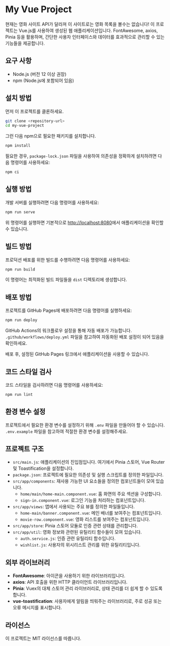 # My Vue Project
현재는 영화 사이트 API가 달라져 이 사이트로는 영화 목록을 볼수는 없습니다!
이 프로젝트는 Vue.js를 사용하여 생성된 웹 애플리케이션입니다. FontAwesome, axios, Pinia 등을 활용하며, 간단한 사용자 인터페이스와 데이터를 효과적으로 관리할 수 있는 기능들을 제공합니다.

## 요구 사항

- Node.js (버전 12 이상 권장)
- npm (Node.js에 포함되어 있음)

## 설치 방법

먼저 이 프로젝트를 클론하세요.

```bash
git clone <repository-url>
cd my-vue-project
```

그런 다음 npm으로 필요한 패키지를 설치합니다.

```bash
npm install
```

필요한 경우, `package-lock.json` 파일을 사용하여 의존성을 정확하게 설치하려면 다음 명령어를 사용하세요:

```bash
npm ci
```

## 실행 방법

개발 서버를 실행하려면 다음 명령어를 사용하세요:

```bash
npm run serve
```

위 명령어를 실행하면 기본적으로 [http://localhost:8080](http://localhost:8080)에서 애플리케이션을 확인할 수 있습니다.

## 빌드 방법

프로덕션 배포를 위한 빌드를 수행하려면 다음 명령어를 사용하세요:

```bash
npm run build
```

이 명령어는 최적화된 빌드 파일들을 `dist` 디렉토리에 생성합니다.

## 배포 방법

프로젝트를 GitHub Pages에 배포하려면 다음 명령어를 실행하세요:

```bash
npm run deploy
```

GitHub Actions의 워크플로우 설정을 통해 자동 배포가 가능합니다. `.github/workflows/deploy.yml` 파일을 참고하여 자동화된 배포 설정이 되어 있음을 확인하세요.

배포 후, 설정된 GitHub Pages 링크에서 애플리케이션을 사용할 수 있습니다.

## 코드 스타일 검사

코드 스타일을 검사하려면 다음 명령어를 사용하세요:

```bash
npm run lint
```

## 환경 변수 설정

프로젝트에서 필요한 환경 변수를 설정하기 위해 `.env` 파일을 만들어야 할 수 있습니다. `.env.example` 파일을 참고하여 적절한 환경 변수를 설정해주세요.

## 프로젝트 구조

- `src/main.js`: 애플리케이션의 진입점입니다. 여기에서 Pinia 스토어, Vue Router 및 Toastification을 설정합니다.
- `package.json`: 프로젝트에 필요한 의존성 및 실행 스크립트를 정의한 파일입니다.
- `src/app/components`: 재사용 가능한 UI 요소들을 정의한 컴포넌트들이 모여 있습니다.
  - `home/main/home-main.component.vue`: 홈 화면의 주요 섹션을 구성합니다.
  - `sign-in.component.vue`: 로그인 기능을 처리하는 컴포넌트입니다.
- `src/app/views`: 앱에서 사용되는 주요 뷰를 정의한 파일들입니다.
  - `home-main/banner.component.vue`: 메인 배너를 보여주는 컴포넌트입니다.
  - `movie-row.component.vue`: 영화 리스트를 보여주는 컴포넌트입니다.
- `src/app/store`: Pinia 스토어 모듈로 인증 관련 상태를 관리합니다.
- `src/app/util`: 영화 정보와 관련된 유틸리티 함수들이 모여 있습니다.
  - `auth.service.js`: 인증 관련 유틸리티 함수입니다.
  - `wishlist.js`: 사용자의 위시리스트 관리를 위한 유틸리티입니다.

## 외부 라이브러리

- **FontAwesome**: 아이콘을 사용하기 위한 라이브러리입니다.
- **axios**: API 호출을 위한 HTTP 클라이언트 라이브러리입니다.
- **Pinia**: Vuex의 대체 스토어 관리 라이브러리로, 상태 관리를 더 쉽게 할 수 있도록 합니다.
- **vue-toastification**: 사용자에게 알림을 띄워주는 라이브러리로, 주로 성공 또는 오류 메시지를 표시합니다.

## 라이선스

이 프로젝트는 MIT 라이선스를 따릅니다.
